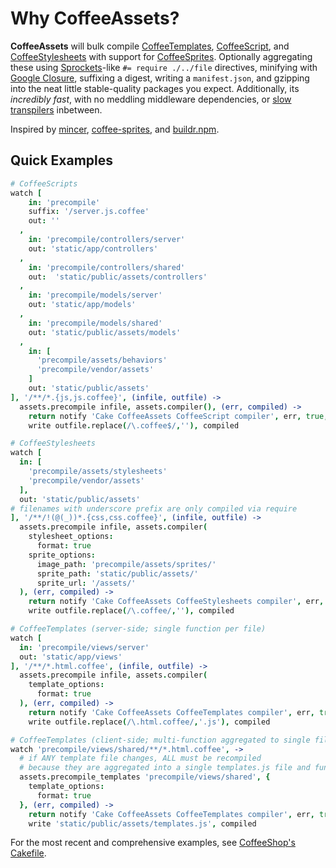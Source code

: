 # Why CoffeeAssets?

**CoffeeAssets** will bulk compile [CoffeeTemplates](https://github.com/mikesmullin/coffee-templates), [CoffeeScript](http://coffeescript.org/), and [CoffeeStylesheets](https://github.com/mikesmullin/coffee-stylesheets) with support for [CoffeeSprites](https://github.com/mikesmullin/coffee-sprites).
Optionally aggregating these using [Sprockets](https://github.com/sstephenson/sprockets)-like `#= require ./../file` directives, minifying with [Google Closure](https://developers.google.com/closure/compiler/), suffixing a digest,
writing a `manifest.json`, and gzipping into the neat little stable-quality packages you expect. Additionally, its
*incredibly fast*, with no meddling middleware dependencies, or [slow](https://github.com/gradus/coffeecup) [transpilers](https://github.com/learnboost/stylus) inbetween.

Inspired by
 [mincer](https://github.com/nodeca/mincer),
 [coffee-sprites](https://github.com/mikesmullin/coffee-sprites), and
 [buildr.npm](https://github.com/balupton/buildr.npm).

## Quick Examples

```coffeescript
# CoffeeScripts
watch [
    in: 'precompile'
    suffix: '/server.js.coffee'
    out: ''
  ,
    in: 'precompile/controllers/server'
    out: 'static/app/controllers'
  ,
    in: 'precompile/controllers/shared'
    out:  'static/public/assets/controllers'
  ,
    in: 'precompile/models/server'
    out: 'static/app/models'
  ,
    in: 'precompile/models/shared'
    out: 'static/public/assets/models'
  ,
    in: [
      'precompile/assets/behaviors'
      'precompile/vendor/assets'
    ]
    out: 'static/public/assets'
], '/**/*.{js,js.coffee}', (infile, outfile) ->
  assets.precompile infile, assets.compiler(), (err, compiled) ->
    return notify 'Cake CoffeeAssets CoffeeScript compiler', err, true, true if err
    write outfile.replace(/\.coffee$/,''), compiled

# CoffeeStylesheets
watch [
  in: [
    'precompile/assets/stylesheets'
    'precompile/vendor/assets'
  ],
  out: 'static/public/assets'
# filenames with underscore prefix are only compiled via require
], '/**/!(@(_))*.{css,css.coffee}', (infile, outfile) ->
  assets.precompile infile, assets.compiler(
    stylesheet_options:
      format: true
    sprite_options:
      image_path: 'precompile/assets/sprites/'
      sprite_path: 'static/public/assets/'
      sprite_url: '/assets/'
  ), (err, compiled) ->
    return notify 'Cake CoffeeAssets CoffeeStylesheets compiler', err, true, true if err
    write outfile.replace(/\.coffee/,''), compiled

# CoffeeTemplates (server-side; single function per file)
watch [
  in: 'precompile/views/server'
  out: 'static/app/views'
], '/**/*.html.coffee', (infile, outfile) ->
  assets.precompile infile, assets.compiler(
    template_options:
      format: true
  ), (err, compiled) ->
    return notify 'Cake CoffeeAssets CoffeeTemplates compiler', err, true, true if err
    write outfile.replace(/\.html.coffee/,'.js'), compiled

# CoffeeTemplates (client-side; multi-function aggregated to single file)
watch 'precompile/views/shared/**/*.html.coffee', ->
  # if ANY template file changes, ALL must be recompiled
  # because they are aggregated into a single templates.js file and function()
  assets.precompile_templates 'precompile/views/shared', {
    template_options:
      format: true
  }, (err, compiled) ->
    return notify 'Cake CoffeeAssets CoffeeTemplates compiler', err, true, true if err
    write 'static/public/assets/templates.js', compiled
```

For the most recent and comprehensive examples, see [CoffeeShop's Cakefile](https://github.com/mikesmullin/coffee-shop/blob/stable/skeleton/Cakefile).
